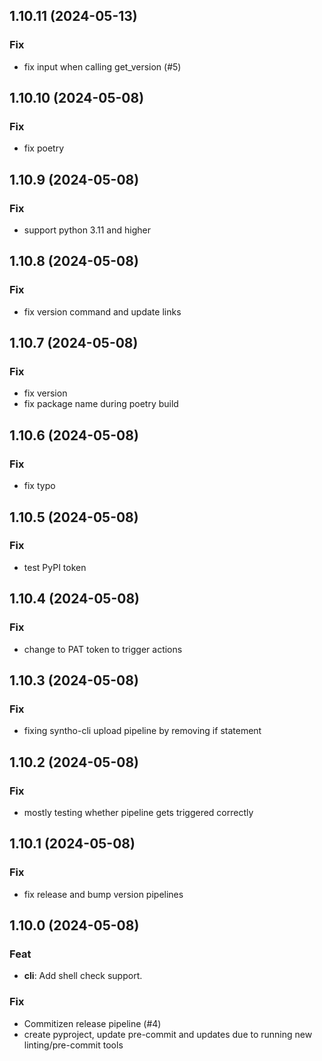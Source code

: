 ## 1.10.11 (2024-05-13)

### Fix

- fix input when calling get_version (#5)

## 1.10.10 (2024-05-08)

### Fix

- fix poetry

## 1.10.9 (2024-05-08)

### Fix

- support python 3.11 and higher

## 1.10.8 (2024-05-08)

### Fix

- fix version command and update links

## 1.10.7 (2024-05-08)

### Fix

- fix version
- fix package name during poetry build

## 1.10.6 (2024-05-08)

### Fix

- fix typo

## 1.10.5 (2024-05-08)

### Fix

- test PyPI token

## 1.10.4 (2024-05-08)

### Fix

- change to PAT token to trigger actions

## 1.10.3 (2024-05-08)

### Fix

- fixing syntho-cli upload pipeline by removing if statement

## 1.10.2 (2024-05-08)

### Fix

- mostly testing whether pipeline gets triggered correctly

## 1.10.1 (2024-05-08)

### Fix

- fix release and bump version pipelines

## 1.10.0 (2024-05-08)

### Feat

- **cli**: Add shell check support.

### Fix

- Commitizen release pipeline (#4)
- create pyproject, update pre-commit and updates due to running new linting/pre-commit tools
